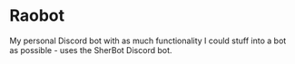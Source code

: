 # Raobot
My personal Discord bot with as much functionality I could stuff into a bot as possible - uses the SherBot Discord bot.
